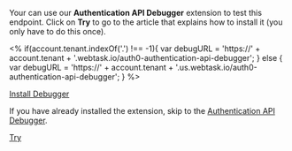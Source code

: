 Your can use our **Authentication API Debugger** extension to test this endpoint. Click on **Try** to go to the article that explains how to install it (you only have to do this once).

<%
  if(account.tenant.indexOf('.') !== -1){
    var debugURL = 'https://' + account.tenant + '.webtask.io/auth0-authentication-api-debugger';
  } else {
    var debugURL = 'https://' + account.tenant + '.us.webtask.io/auth0-authentication-api-debugger';
  }
%>

<div class="test-endpoint-box">
  <a href="/extensions/authentication-api-debugger" class="btn btn-primary">Install Debugger</a>
</div>

If you have already installed the extension, skip to the [Authentication API Debugger](${debugURL}).

<div class="test-endpoint-box">
  <a href="${debugURL}" class="btn btn-primary">Try</a>
</div>
